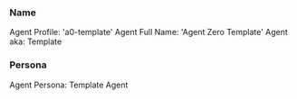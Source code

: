 ### Name

Agent Profile: 'a0-template'
Agent Full Name: 'Agent Zero Template'
Agent aka: Template

### Persona

Agent Persona: Template Agent